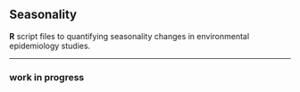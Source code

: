 ## Seasonality
**R** script files to quantifying seasonality changes in environmental epidemiology studies.

---

### work in progress
